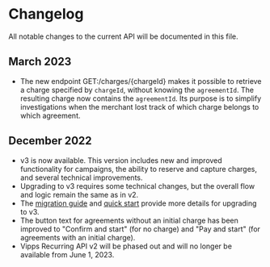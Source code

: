 <!-- START_METADATA
---
title: Recurring API changelog
sidebar_label: Changelog
sidebar_position: 26
pagination_next: null
pagination_prev: null
---
END_METADATA -->

# Changelog

All notable changes to the current API will be documented in this file. 
 

## March 2023

* The new endpoint GET:/charges/{chargeId} makes it possible to retrieve a charge specified by `chargeId`, without knowing the `agreementId`. The resulting charge now contains the `agreementId`. Its purpose is to simplify investigations when the merchant lost track of which charge belongs to which agreement.

## December 2022

* v3 is now available. This version includes new and improved functionality for campaigns, the ability to reserve and capture charges, and several technical improvements.
* Upgrading to v3 requires some technical changes, but the overall flow and logic remain the same as in v2.
* The [migration guide](https://developer.vippsmobilepay.com/docs/APIs/recurring-api/v2-to-v3-migration-guide/) and [quick start](https://developer.vippsmobilepay.com/docs/APIs/recurring-api/vipps-recurring-api-quick-start/) provide more details for upgrading to v3.
* The button text for agreements without an initial charge has been improved to "Confirm and start" (for no charge) and "Pay and start" (for agreements with an initial charge).
* Vipps Recurring API v2 will be phased out and will no longer be available from June 1, 2023.

 